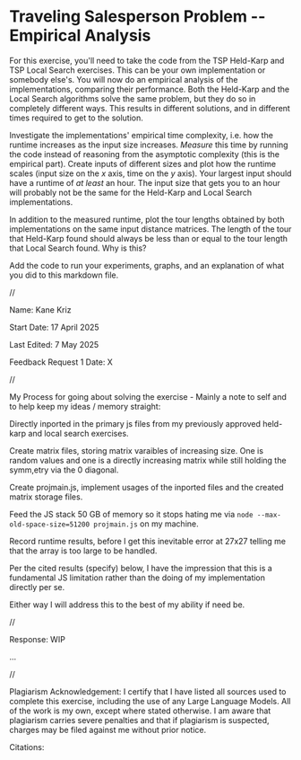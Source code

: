 # Traveling Salesperson Problem -- Empirical Analysis

For this exercise, you'll need to take the code from the TSP Held-Karp and TSP
Local Search exercises. This can be your own implementation or somebody else's.
You will now do an empirical analysis of the implementations, comparing their
performance. Both the Held-Karp and the Local Search algorithms solve the same
problem, but they do so in completely different ways. This results in different
solutions, and in different times required to get to the solution.

Investigate the implementations' empirical time complexity, i.e. how the runtime
increases as the input size increases. *Measure* this time by running the code
instead of reasoning from the asymptotic complexity (this is the empirical
part). Create inputs of different sizes and plot how the runtime scales (input
size on the $x$ axis, time on the $y$ axis). Your largest input should have a
runtime of *at least* an hour. The input size that gets you to an hour will
probably not be the same for the Held-Karp and Local Search implementations.

In addition to the measured runtime, plot the tour lengths obtained by both
implementations on the same input distance matrices. The length of the tour that
Held-Karp found should always be less than or equal to the tour length that
Local Search found. Why is this?

Add the code to run your experiments, graphs, and an explanation of what you did
to this markdown file.



//



Name: Kane Kriz

Start Date: 17 April 2025

Last Edited: 7 May 2025

Feedback Request 1 Date: X



//

My Process for going about solving the exercise - Mainly a note to self and to help keep my ideas / memory straight:

Directly inported in the primary js files from my previously approved held-karp and local search exercises.

Create matrix files, storing matrix varaibles of increasing size. One is random values and one is a directly increasing matrix while still holding the symm,etry via the 0 diagonal.

Create projmain.js, implement usages of the inported files and the created matrix storage files.

Feed the JS stack 50 GB of memory so it stops hating me via `node --max-old-space-size=51200 projmain.js` on my machine.

Record runtime results, before I get this inevitable error at 27x27 telling me that the array is too large to be handled.

Per the cited results (specify) below, I have the impression that this is a fundamental JS limitation rather than the doing of my implementation directly per se.

Either way I will address this to the best of my ability if need be.


//


Response: WIP

...



//


Plagiarism Acknowledgement: I certify that I have listed all sources used to complete this exercise, including the use of any Large Language Models. All of the work is my own, except where stated otherwise. I am aware that plagiarism carries severe penalties and that if plagiarism is suspected, charges may be filed against me without prior notice.


Citations:

